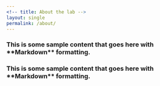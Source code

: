 ```yaml
---
<!-- title: About the lab -->
layout: single
permalink: /about/
---
```


<h3>
	This is some sample content that goes here with **Markdown** formatting.
</h3>

<h3>
	This is some sample content that goes here with **Markdown** formatting.
</h3>